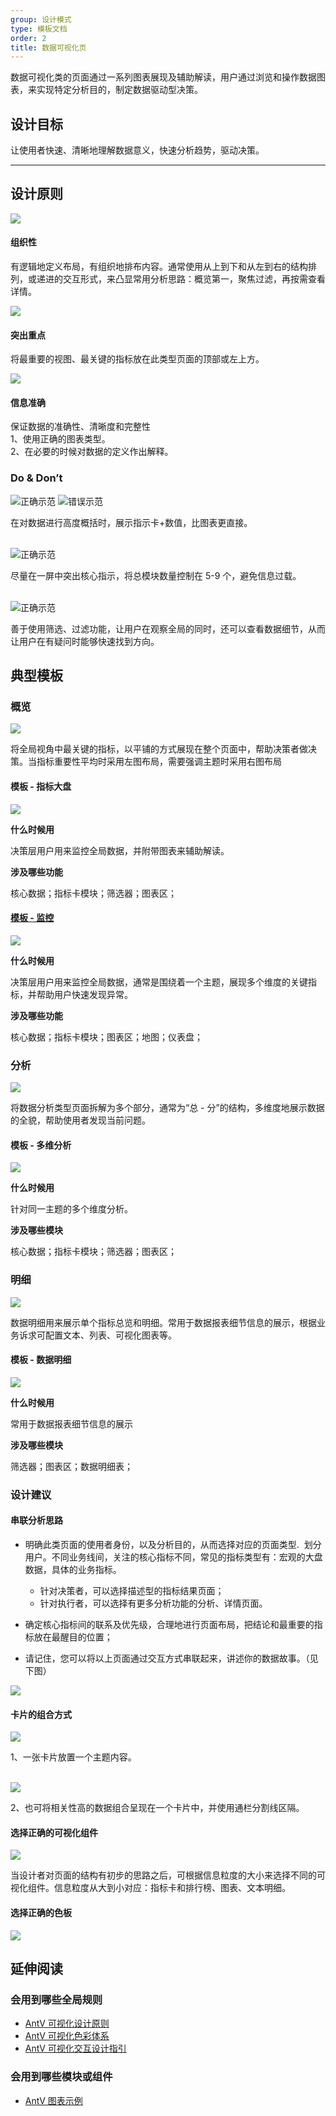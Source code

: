 ```yaml
---
group: 设计模式
type: 模板文档
order: 2
title: 数据可视化页
---
```


数据可视化类的页面通过一系列图表展现及辅助解读，用户通过浏览和操作数据图表，来实现特定分析目的，制定数据驱动型决策。

## 设计目标

让使用者快速、清晰地理解数据意义，快速分析趋势，驱动决策。

---

## 设计原则

<div class="design-inline-cards">
  <div>
    <img src="https://gw.alipayobjects.com/mdn/rms_08e378/afts/img/A*v6FAS7wJ4TUAAAAAAAAAAABkARQnAQ" />
    <div>
      <h4>组织性</h4>
      <p>有逻辑地定义布局，有组织地排布内容。通常使用从上到下和从左到右的结构排列，或递进的交互形式，来凸显常用分析思路：概览第一，聚焦过滤，再按需查看详情。</p>
    </div>
  </div>
  <div>
    <img src="https://gw.alipayobjects.com/mdn/rms_08e378/afts/img/A*P1YtSIk6Xq0AAAAAAAAAAABkARQnAQ" />
    <div>
      <h4>突出重点</h4>
      <p>将最重要的视图、最关键的指标放在此类型页面的顶部或左上方。</p>
    </div>
  </div>
  <div>
    <img src="https://gw.alipayobjects.com/mdn/rms_08e378/afts/img/A*MBJwRr8vL3oAAAAAAAAAAABkARQnAQ" />
    <div>
      <h4>信息准确</h4>
      <p>保证数据的准确性、清晰度和完整性<br />1、使用正确的图表类型。<br />2、在必要的时候对数据的定义作出解释。</p>
    </div>
  </div>
</div>

### Do & Don’t

<ImagePreview>
<img class="preview-img no-padding good" src="https://gw.alipayobjects.com/mdn/rms_08e378/afts/img/A*D4AHQ434LjgAAAAAAAAAAABkARQnAQ" alt="正确示范">
<img class="preview-img no-padding bad" src="https://gw.alipayobjects.com/mdn/rms_08e378/afts/img/A*qUCwTKf_bV8AAAAAAAAAAABkARQnAQ" alt="错误示范">
</ImagePreview>

在对数据进行高度概括时，展示指示卡+数值，比图表更直接。

<br />

<ImagePreview>
<img class="preview-img no-padding good" src="https://gw.alipayobjects.com/mdn/rms_08e378/afts/img/A*YhWnS73vVvIAAAAAAAAAAABkARQnAQ" alt="正确示范">
</ImagePreview>

尽量在一屏中突出核心指示，将总模块数量控制在 5-9 个，避免信息过载。

<br />

<ImagePreview>
<img class="preview-img no-padding good" src="https://gw.alipayobjects.com/mdn/rms_08e378/afts/img/A*Ym8CSoOMN1EAAAAAAAAAAABkARQnAQ" alt="正确示范">
</ImagePreview>

善于使用筛选、过滤功能，让用户在观察全局的同时，还可以查看数据细节，从而让用户在有疑问时能够快速找到方向。

## 典型模板

### 概览

<ImagePreview>
<img class="preview-img no-padding" src="https://gw.alipayobjects.com/mdn/rms_08e378/afts/img/A*wM0lTJPh4tcAAAAAAAAAAABkARQnAQ">
</ImagePreview>

将全局视角中最关键的指标，以平铺的方式展现在整个页面中，帮助决策者做决策。当指标重要性平均时采用左图布局，需要强调主题时采用右图布局

#### 模板 - 指标大盘

<ImagePreview>
<img class="preview-img no-padding" src="https://gw.alipayobjects.com/mdn/rms_08e378/afts/img/A*3penRKSd5AkAAAAAAAAAAABkARQnAQ">
</ImagePreview>

**什么时候用**

决策层用户用来监控全局数据，并附带图表来辅助解读。

**涉及哪些功能**

核心数据；指标卡模块；筛选器；图表区；

#### [模板 - 监控](https://preview.pro.ant.design/dashboard/monitor)

<ImagePreview>
<img class="preview-img no-padding" src="https://gw.alipayobjects.com/mdn/rms_08e378/afts/img/A*gbuDRaK1whcAAAAAAAAAAABkARQnAQ">
</ImagePreview>

**什么时候用**

决策层用户用来监控全局数据，通常是围绕着一个主题，展现多个维度的关键指标，并帮助用户快速发现异常。

**涉及哪些功能**

核心数据；指标卡模块；图表区；地图；仪表盘；

### 分析

<ImagePreview>
<img class="preview-img no-padding" src="https://gw.alipayobjects.com/mdn/rms_08e378/afts/img/A*FSvoSbvL89YAAAAAAAAAAABkARQnAQ">
</ImagePreview>

将数据分析类型页面拆解为多个部分，通常为“总 - 分”的结构，多维度地展示数据的全貌，帮助使用者发现当前问题。

#### 模板 - 多维分析

<ImagePreview>
<img class="preview-img no-padding" src="https://gw.alipayobjects.com/mdn/rms_08e378/afts/img/A*IljpTbaOEOoAAAAAAAAAAABkARQnAQ">
</ImagePreview>

**什么时候用**

针对同一主题的多个维度分析。

**涉及哪些模块**

核心数据；指标卡模块；筛选器；图表区；

### 明细

<ImagePreview>
<img class="preview-img no-padding" src="https://gw.alipayobjects.com/mdn/rms_08e378/afts/img/A*ihooQ69yX18AAAAAAAAAAABkARQnAQ">
</ImagePreview>

数据明细用来展示单个指标总览和明细。常用于数据报表细节信息的展示，根据业务诉求可配置文本、列表、可视化图表等。

#### 模板 - 数据明细

<ImagePreview>
<img class="preview-img no-padding" src="https://gw.alipayobjects.com/mdn/rms_08e378/afts/img/A*DjmzQKHxa9AAAAAAAAAAAABkARQnAQ">
</ImagePreview>

**什么时候用**

常用于数据报表细节信息的展示

**涉及哪些模块**

筛选器；图表区；数据明细表；

### 设计建议

#### 串联分析思路

- 明确此类页面的使用者身份，以及分析目的，从而选择对应的页面类型.  划分用户。不同业务线间，关注的核心指标不同，常见的指标类型有：宏观的大盘数据，具体的业务指标。

  - 针对决策者，可以选择描述型的指标结果页面；
  - 针对执行者，可以选择有更多分析功能的分析、详情页面。

- 确定核心指标间的联系及优先级，合理地进行页面布局，把结论和最重要的指标放在最醒目的位置；

- 请记住，您可以将以上页面通过交互方式串联起来，讲述你的数据故事。（见下图）

<div>
  <img src="https://gw.alipayobjects.com/mdn/rms_08e378/afts/img/A*PbVhQo0Jyo4AAAAAAAAAAABkARQnAQ">
</div>

#### 卡片的组合方式

<ImagePreview>
<img class="preview-img no-padding" src="https://gw.alipayobjects.com/mdn/rms_08e378/afts/img/A*0UoySagZKGsAAAAAAAAAAABkARQnAQ">
</ImagePreview>

1、一张卡片放置一个主题内容。

<br />

<ImagePreview>
<img class="preview-img no-padding" src="https://gw.alipayobjects.com/mdn/rms_08e378/afts/img/A*k-omRZK0t4IAAAAAAAAAAABkARQnAQ">
</ImagePreview>

2、也可将相关性高的数据组合呈现在一个卡片中，并使用通栏分割线区隔。

#### 选择正确的可视化组件

<ImagePreview>
<img class="preview-img no-padding" src="https://gw.alipayobjects.com/mdn/rms_08e378/afts/img/A*J1P7TbuZ5O8AAAAAAAAAAABkARQnAQ">
</ImagePreview>

当设计者对页面的结构有初步的思路之后，可根据信息粒度的大小来选择不同的可视化组件。信息粒度从大到小对应：指标卡和排行榜、图表、文本明细。

#### 选择正确的色板

<ImagePreview>
<img class="preview-img no-padding" src="https://gw.alipayobjects.com/mdn/rms_08e378/afts/img/A*Skn6TZsQ7ksAAAAAAAAAAABkARQnAQ">
</ImagePreview>

## 延伸阅读

### 会用到哪些全局规则

- [AntV 可视化设计原则](https://www.yuque.com/mo-college/vis-design/pwh679)
- [AntV 可视化色彩体系](https://www.yuque.com/mo-college/vis-design/ugbofr)
- [AntV 可视化交互设计指引](https://www.yuque.com/mo-college/vis-design/yygtlg)

### 会用到哪些模块或组件

- [AntV 图表示例](https://g2plot.antv.vision/zh/examples/gallery)
